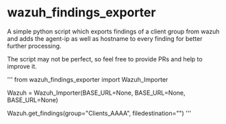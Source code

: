 # wazuh_findings_exporter

A simple python script which exports findings of a client group from wazuh and adds the agent-ip as well as hostname to every finding for better further processing.

The script may not be perfect, so feel free to provide PRs and help to improve it.

'''
from wazuh_findings_exporter import Wazuh_Importer

Wazuh = Wazuh_Importer(BASE_URL=None, BASE_URL=None, BASE_URL=None)

Wazuh.get_findings(group="Clients_AAAA", filedestination="")
'''
